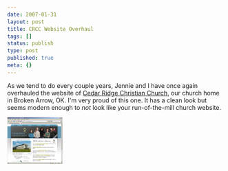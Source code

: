 ```yaml
---
date: 2007-01-31
layout: post
title: CRCC Website Overhaul
tags: []
status: publish
type: post
published: true
meta: {}
---
```

As we tend to do every couple years, Jennie and I have once again overhauled the website of <a href="http://cedarridgecc.com">Cedar Ridge Christian Church</a>, our church home in Broken Arrow, OK. I'm very proud of this one. It has a clean look but seems modern enough to <em>not</em> look like your run-of-the-mill church website.<div class='p_embed p_image_embed'><img alt="Media_httpmpovwordpresscomfiles200701crccthumbnailpng_ccvxjnzhyfxaeuo" height="109" src="/images/media_httpmpovwordpresscomfiles200701crccthumbnailpng_cCvxJnzHyFxaEuo.png.scaled500.png" width="128" /></div>
